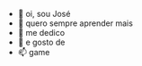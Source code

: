 - 👋 oi, sou José 
- 👀 quero sempre aprender mais
- 🌱 me dedico
- 💞️ e gosto de
- 📫 game

<!---
zoro12346/zoro12346 is a ✨ special ✨ repository because its `README.md` (this file) appears on your GitHub profile.
You can click the Preview link to take a look at your changes.
--->
